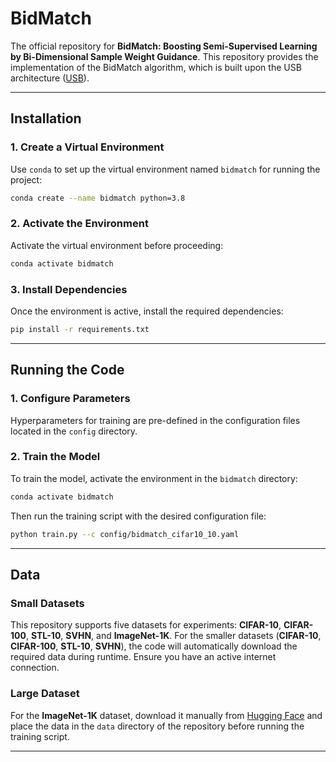 # BidMatch

The official repository for **BidMatch: Boosting Semi-Supervised Learning by Bi-Dimensional Sample Weight Guidance**. This repository provides the implementation of the BidMatch algorithm, which is built upon the USB architecture ([USB](https://github.com/microsoft/Semi-supervised-learning)).

------

## Installation

### 1. Create a Virtual Environment

Use `conda` to set up the virtual environment named `bidmatch` for running the project:

```bash
conda create --name bidmatch python=3.8
```

### 2. Activate the Environment

Activate the virtual environment before proceeding:

```bash
conda activate bidmatch
```

### 3. Install Dependencies

Once the environment is active, install the required dependencies:

```bash
pip install -r requirements.txt
```

------

## Running the Code

### 1. Configure Parameters

Hyperparameters for training are pre-defined in the configuration files located in the `config` directory.

### 2. Train the Model

To train the model, activate the environment in the `bidmatch` directory:

```bash
conda activate bidmatch
```

Then run the training script with the desired configuration file:

```bash
python train.py --c config/bidmatch_cifar10_10.yaml
```

------

## Data

### Small Datasets

This repository supports five datasets for experiments: **CIFAR-10**, **CIFAR-100**, **STL-10**, **SVHN**, and **ImageNet-1K**.
 For the smaller datasets (**CIFAR-10**, **CIFAR-100**, **STL-10**, **SVHN**), the code will automatically download the required data during runtime. Ensure you have an active internet connection.

### Large Dataset

For the **ImageNet-1K** dataset, download it manually from [Hugging Face](https://huggingface.co/datasets/imagenet-1k) and place the data in the `data` directory of the repository before running the training script.

------

